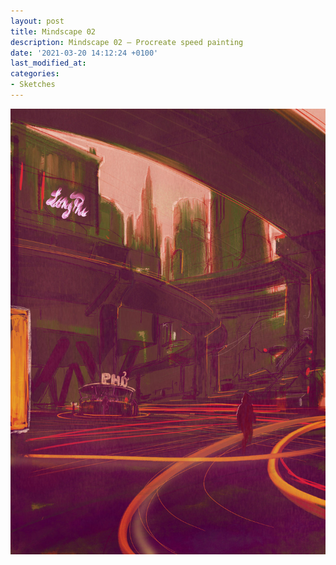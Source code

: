 ```yaml
---
layout: post
title: Mindscape 02
description: Mindscape 02 — Procreate speed painting
date: '2021-03-20 14:12:24 +0100'
last_modified_at:
categories:
- Sketches
---
```

![Procreate Mindscape 02](/images/Mindscape_02_20210317.jpg)